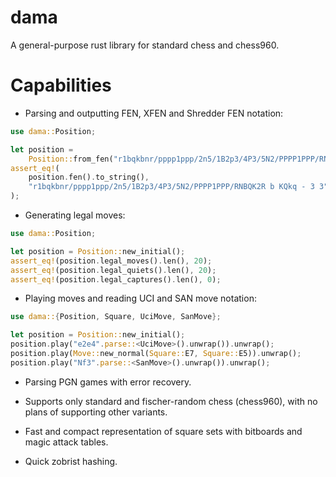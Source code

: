# dama

A general-purpose rust library for standard chess and chess960.

# Capabilities

- Parsing and outputting FEN, XFEN and Shredder FEN notation:

```rust
use dama::Position;

let position = 
    Position::from_fen("r1bqkbnr/pppp1ppp/2n5/1B2p3/4P3/5N2/PPPP1PPP/RNBQK2R b KQkq - 3 3").unwrap();
assert_eq!(
    position.fen().to_string(), 
    "r1bqkbnr/pppp1ppp/2n5/1B2p3/4P3/5N2/PPPP1PPP/RNBQK2R b KQkq - 3 3"
);
```

- Generating legal moves:

```rust
use dama::Position;

let position = Position::new_initial();
assert_eq!(position.legal_moves().len(), 20);
assert_eq!(position.legal_quiets().len(), 20);
assert_eq!(position.legal_captures().len(), 0);
```

- Playing moves and reading UCI and SAN move notation:

```rust
use dama::{Position, Square, UciMove, SanMove};

let position = Position::new_initial();
position.play("e2e4".parse::<UciMove>().unwrap()).unwrap();
position.play(Move::new_normal(Square::E7, Square::E5)).unwrap();
position.play("Nf3".parse::<SanMove>().unwrap()).unwrap();
```

- Parsing PGN games with error recovery. 

- Supports only standard and fischer-random chess (chess960), with no plans of supporting other variants.

- Fast and compact representation of square sets with bitboards and magic attack tables.

- Quick zobrist hashing.


